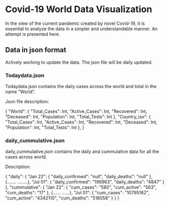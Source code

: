 # Covid-19 World Data Visualization

In the view of the current pandemic created by novel Covid-19, it is essential to analyze the data in a simpler and understandable manner.
An attempt is presented here.

## Data in json format
Actively working to update the data. The json file will be daily updated.
### Todaydata.json
Todaydata.json contains the daily cases across the world and total in the name "World".

Json file description:

{
 "World": {
  "Total_Cases": Int,
  "Active_Cases": Int,
  "Recovered": Int,
  "Deceased": Int,
  "Population": Int,
  "Total_Tests": Int
 },
 "Country_iso": {
  "Total_Cases": Int,
  "Active_Cases": Int,
  "Recovered": Int,
  "Deceased": Int,
  "Population": Int,
  "Total_Tests": Int
 },
}

### daily_cummulative.json
daily_cummulative.json contains the daily and cummulative data for all the cases across world.

Description:

{
 "daily": {
  "Jan 22": {
   "daily_confirmed": "null",
   "daily_deaths": "null"
  },
  {.......
  ........},
  "Jul 01": {
   "daily_confirmed": "196963",
   "daily_deaths": "4847"
  }
 },
 "cummulative": {
  "Jan 22": {
   "cum_cases": "580",
   "cum_active": "563",
   "cum_deaths": "17"
  },
  {......
  ......},
  "Jul 01": {
   "cum_cases": "10795162",
   "cum_active": "4342110",
   "cum_deaths": "518058"
  }
 }
}